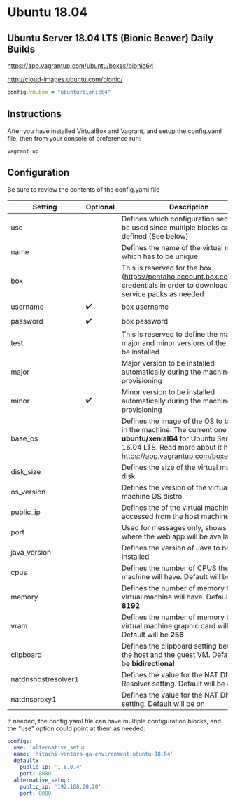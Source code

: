 # Ubuntu 18.04

## Ubuntu Server 18.04 LTS (Bionic Beaver) Daily Builds

https://app.vagrantup.com/ubuntu/boxes/bionic64

http://cloud-images.ubuntu.com/bionic/

```ruby
config.vm.box = "ubuntu/bionic64"
```

## Instructions

After you have installed VirtualBox and Vagrant, and setup the config.yaml file, then from your console of preference run:

```shell
vagrant up
```

## Configuration

Be sure to review the contents of the config.yaml file

| Setting | Optional | Description |
| --- | --- | --- |
| use | | Defines which configuration section will be used since multiple blocks can be defined (See below) |
| name | | Defines the name of the virtual machine which has to be unique |
| box | | This is reserved for the box (https://pentaho.account.box.com/login) credentials in order to download the service packs as needed |
| username | :heavy_check_mark: | box username |
| password | :heavy_check_mark: | box password |
| test | | This is reserved to define the machine major and minor versions of the suite to be installed |
| major | | Major version to be installed automatically during the machine provisioning |
| minor | :heavy_check_mark: | Minor version to be installed automatically during the machine provisioning |
| base_os | | Defines the image of the OS to be used in the machine. The current one will be **ubuntu/xenial64** for Ubuntu Server 16.04 LTS. Read more about it here: https://app.vagrantup.com/boxes/search |
| disk_size | | Defines the size of the virtual machine disk |
| os_version | | Defines the version of the virtual machine OS distro |
| public_ip | | Defines the of the virtual machine to be accessed from the host machine |
| port | | Used for messages only, shows the port where the web app will be available |
| java_version | | Defines the version of Java to be installed |
| cpus | | Defines the number of CPUS the virtual machine will have. Default will be **2** |
| memory | | Defines the number of memory the virtual machine will have. Default will be **8192** |
| vram | | Defines the number of memory the virtual machine graphic card will have. Default will be **256** |
| clipboard | | Defines the clipboard setting between the host and the guest VM. Default will be **bidirectional** |
| natdnshostresolver1 | | Defines the value for the NAT DNS Host Resolver setting. Default will be **on** |
| natdnsproxy1 | | Defines the value for the NAT DNS Proxy setting. Default will be on |

If needed, the config.yaml file can have multiple configuration blocks, and the "use" option could point at them as needed:

```yaml
configs:
  use: 'alternative_setup'
  name: 'hitachi-vantara-qa-environment-ubuntu-18.04'
  default:
    public_ip: '1.8.0.4'
    port: 8080
  alternative_setup:
    public_ip: '192.168.20.20'
    port: 8080
```
